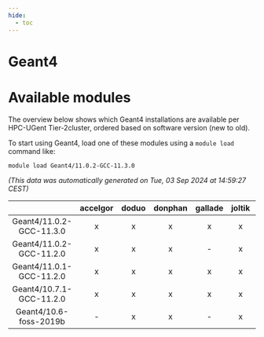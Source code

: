 ```yaml
---
hide:
  - toc
---
```


Geant4
======

# Available modules


The overview below shows which Geant4 installations are available per HPC-UGent Tier-2cluster, ordered based on software version (new to old).

To start using Geant4, load one of these modules using a `module load` command like:

```shell
module load Geant4/11.0.2-GCC-11.3.0
```

*(This data was automatically generated on Tue, 03 Sep 2024 at 14:59:27 CEST)*  

| |accelgor|doduo|donphan|gallade|joltik|shinx|skitty|
| :---: | :---: | :---: | :---: | :---: | :---: | :---: | :---: |
|Geant4/11.0.2-GCC-11.3.0|x|x|x|x|x|-|x|
|Geant4/11.0.2-GCC-11.2.0|x|x|x|-|x|-|x|
|Geant4/11.0.1-GCC-11.2.0|x|x|x|x|x|-|x|
|Geant4/10.7.1-GCC-11.2.0|x|x|x|x|x|-|x|
|Geant4/10.6-foss-2019b|-|x|x|-|x|-|x|
